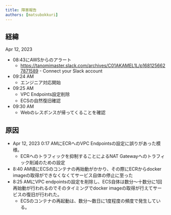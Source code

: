 ```yaml
---
title: 障害報告
authors: [matsubokkuri]
---
```


## 経緯

Apr 12, 2023 

- 08:43にAWSからのアラート
  - https://tanomimaster.slack.com/archives/C01AKAMEL1L/p1681256627871589 - Connect your Slack account
- 09:24 AM
  - エンジニア対応開始
- 09:25 AM
  - VPC Endpoints設定削除
  - ECSの自然復旧確認
- 09:30 AM
  - Webのレスポンスが帰ってくることを確認

## 原因

- Apr 12, 2023 0:17 AMにECRへのVPC Endpointsの設定に誤りがあった模様。
  - ECRへのトラフィックを抑制することによるNAT Gatewayへのトラフィック削減のための設定
- 8:40 AM頃にECSのコンテナの再始動がかかり、その際にECRからdocker imageの取得ができなくなくてサービス自体の停止に至った
- 8:25 AMにVPC endpointsの設定を削除し、ECS自体は数分〜十数分に1回再始動が行われるのでそのタイミングでdocker imageの取得が行えてサービスの復旧が行われた。
  - ECSのコンテナの再起動は、数分〜数日に1度程度の頻度で発生している。

